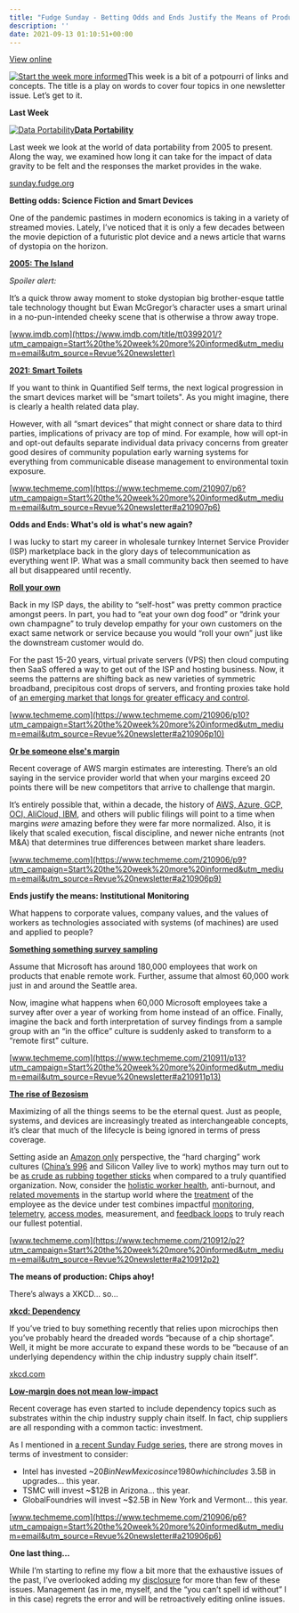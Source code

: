 ```yaml
---
title: "Fudge Sunday - Betting Odds and Ends Justify the Means of Production"
description: ''
date: 2021-09-13 01:10:51+00:00
---
```


[View online](https://sunday.fudge.org/issues/fudge-sunday-betting-odds-and-ends-justify-the-means-of-production-752134?utm_campaign=Issue&utm_content=view_in_browser&utm_medium=email&utm_source=Start+the+week+more+informed)

[![Start the week more informed](https://cuthrell.com/favicon.png "Start the week more informed")](https://cuthrell.com/favicon.png)This week is a bit of a potpourri of links and concepts. The title is a play on words to cover four topics in one newsletter issue. Let’s get to it.

 **Last Week**

[![Data Portability](https://cuthrell.com/favicon.png "Data Portability")](https://cuthrell.com/favicon.png)**[Data Portability](https://sunday.fudge.org/issues/fudge-sunday-data-portability-742573?utm_campaign=Start%20the%20week%20more%20informed&utm_medium=email&utm_source=Revue%20newsletter)**

Last week we look at the world of data portability from 2005 to present. Along the way, we examined how long it can take for the impact of data gravity to be felt and the responses the market provides in the wake.

[sunday.fudge.org](https://sunday.fudge.org/issues/fudge-sunday-data-portability-742573?utm_campaign=Start%20the%20week%20more%20informed&utm_medium=email&utm_source=Revue%20newsletter)

 **Betting odds: Science Fiction and Smart Devices**

One of the pandemic pastimes in modern economics is taking in a variety of streamed movies. Lately, I’ve noticed that it is only a few decades between the movie depiction of a futuristic plot device and a news article that warns of dystopia on the horizon.

**[2005: The Island](https://www.imdb.com/title/tt0399201/?utm_campaign=Start%20the%20week%20more%20informed&utm_medium=email&utm_source=Revue%20newsletter)**

*Spoiler alert:*

It’s a quick throw away moment to stoke dystopian big brother-esque tattle tale technology thought but Ewan McGregor’s character uses a smart urinal in a no-pun-intended cheeky scene that is otherwise a throw away trope.

[www.imdb.com](https://www.imdb.com/title/tt0399201/?utm_campaign=Start%20the%20week%20more%20informed&utm_medium=email&utm_source=Revue%20newsletter)

**[2021: Smart Toilets](https://www.techmeme.com/210907/p6?utm_campaign=Start%20the%20week%20more%20informed&utm_medium=email&utm_source=Revue%20newsletter#a210907p6)**

If you want to think in Quantified Self terms, the next logical progression in the smart devices market will be “smart toilets". As you might imagine, there is clearly a health related data play.

However, with all “smart devices” that might connect or share data to third parties, implications of privacy are top of mind. For example, how will opt-in and opt-out defaults separate individual data privacy concerns from greater good desires of community population early warning systems for everything from communicable disease management to environmental toxin exposure.

[www.techmeme.com](https://www.techmeme.com/210907/p6?utm_campaign=Start%20the%20week%20more%20informed&utm_medium=email&utm_source=Revue%20newsletter#a210907p6)

 **Odds and Ends: What's old is what's new again?**

I was lucky to start my career in wholesale turnkey Internet Service Provider (ISP) marketplace back in the glory days of telecommunication as everything went IP. What was a small community back then seemed to have all but disappeared until recently.

**[Roll your own](https://www.techmeme.com/210906/p10?utm_campaign=Start%20the%20week%20more%20informed&utm_medium=email&utm_source=Revue%20newsletter#a210906p10)**

Back in my ISP days, the ability to “self-host” was pretty common practice amongst peers. In part, you had to “eat your own dog food” or “drink your own champagne” to truly develop empathy for your own customers on the exact same network or service because you would “roll your own” just like the downstream customer would do.

For the past 15-20 years, virtual private servers (VPS) then cloud computing then SaaS offered a way to get out of the ISP and hosting business. Now, it seems the patterns are shifting back as new varieties of symmetric broadband, precipitous cost drops of servers, and fronting proxies take hold of [an emerging market that longs for greater efficacy and control](https://sunday.fudge.org/issues/fudge-sunday-roll-your-own-170346?utm_campaign=Start%20the%20week%20more%20informed&utm_medium=email&utm_source=Revue%20newsletter).

[www.techmeme.com](https://www.techmeme.com/210906/p10?utm_campaign=Start%20the%20week%20more%20informed&utm_medium=email&utm_source=Revue%20newsletter#a210906p10)

**[Or be someone else's margin](https://www.techmeme.com/210906/p9?utm_campaign=Start%20the%20week%20more%20informed&utm_medium=email&utm_source=Revue%20newsletter#a210906p9)**

Recent coverage of AWS margin estimates are interesting. There’s an old saying in the service provider world that when your margins exceed 20 points there will be new competitors that arrive to challenge that margin.

It’s entirely possible that, within a decade, the history of [AWS, Azure, GCP, OCI, AliCloud, IBM](https://fudge.org/archive/multicloud-march?utm_campaign=Start%20the%20week%20more%20informed&utm_medium=email&utm_source=Revue%20newsletter), and others will public filings will point to a time when margins *were* amazing before they were far more normalized. Also, it is likely that scaled execution, fiscal discipline, and newer niche entrants (not M&A) that determines true differences between market share leaders.

[www.techmeme.com](https://www.techmeme.com/210906/p9?utm_campaign=Start%20the%20week%20more%20informed&utm_medium=email&utm_source=Revue%20newsletter#a210906p9)

 **Ends justify the means: Institutional Monitoring**

What happens to corporate values, company values, and the values of workers as technologies associated with systems (of machines) are used and applied to people?

**[Something something survey sampling](https://www.techmeme.com/210911/p13?utm_campaign=Start%20the%20week%20more%20informed&utm_medium=email&utm_source=Revue%20newsletter#a210911p13)**

Assume that Microsoft has around 180,000 employees that work on products that enable remote work. Further, assume that almost 60,000 work just in and around the Seattle area.

Now, imagine what happens when 60,000 Microsoft employees take a survey after over a year of working from home instead of an office. Finally, imagine the back and forth interpretation of survey findings from a sample group with an “in the office” culture is suddenly asked to transform to a “remote first” culture.

[www.techmeme.com](https://www.techmeme.com/210911/p13?utm_campaign=Start%20the%20week%20more%20informed&utm_medium=email&utm_source=Revue%20newsletter#a210911p13)

**[The rise of Bezosism](https://www.techmeme.com/210912/p2?utm_campaign=Start%20the%20week%20more%20informed&utm_medium=email&utm_source=Revue%20newsletter#a210912p2)**

Maximizing of all the things seems to be the eternal quest. Just as people, systems, and devices are increasingly treated as interchangeable concepts, it’s clear that much of the lifecycle is being ignored in terms of press coverage.

Setting aside an [Amazon only](https://www.techmeme.com/210517/p15?utm_campaign=Start%20the%20week%20more%20informed&utm_medium=email&utm_source=Revue%20newsletter#a210517p15) perspective, the “hard charging” work cultures ([China’s 996](https://www.techmeme.com/190322/p27?utm_campaign=Start%20the%20week%20more%20informed&utm_medium=email&utm_source=Revue%20newsletter#a190322p27) and Silicon Valley live to work) mythos may turn out to be [as crude as rubbing together sticks](https://www.techmeme.com/210609/p36?utm_campaign=Start%20the%20week%20more%20informed&utm_medium=email&utm_source=Revue%20newsletter#a210609p36) when compared to a truly quantified organization. Now, consider the [holistic worker health](https://www.techmeme.com/210709/p27?utm_campaign=Start%20the%20week%20more%20informed&utm_medium=email&utm_source=Revue%20newsletter#a210709p27), anti-burnout, and [related movements](https://www.techmeme.com/210512/p25?utm_campaign=Start%20the%20week%20more%20informed&utm_medium=email&utm_source=Revue%20newsletter#a210512p25) in the startup world where the [treatment](https://www.techmeme.com/210225/p16?utm_campaign=Start%20the%20week%20more%20informed&utm_medium=email&utm_source=Revue%20newsletter#a210225p16) of the employee as the device under test combines impactful [monitoring](https://www.techmeme.com/210731/p15?utm_campaign=Start%20the%20week%20more%20informed&utm_medium=email&utm_source=Revue%20newsletter#a210731p15), [telemetry](https://www.techmeme.com/210825/p26?utm_campaign=Start%20the%20week%20more%20informed&utm_medium=email&utm_source=Revue%20newsletter#a210825p26), [access modes](https://www.techmeme.com/210721/p37?utm_campaign=Start%20the%20week%20more%20informed&utm_medium=email&utm_source=Revue%20newsletter#a210721p37), measurement, and [feedback loops](https://www.techmeme.com/210504/p13?utm_campaign=Start%20the%20week%20more%20informed&utm_medium=email&utm_source=Revue%20newsletter#a210504p13) to truly reach our fullest potential.

[www.techmeme.com](https://www.techmeme.com/210912/p2?utm_campaign=Start%20the%20week%20more%20informed&utm_medium=email&utm_source=Revue%20newsletter#a210912p2)

 **The means of production: Chips ahoy!**

There’s always a XKCD… so…

**[xkcd: Dependency](https://xkcd.com/2347/?utm_campaign=Start%20the%20week%20more%20informed&utm_medium=email&utm_source=Revue%20newsletter)**

If you’ve tried to buy something recently that relies upon microchips then you’ve probably heard the dreaded words “because of a chip shortage”. Well, it might be more accurate to expand these words to be “because of an underlying dependency within the chip industry supply chain itself”.

[xkcd.com](https://xkcd.com/2347/?utm_campaign=Start%20the%20week%20more%20informed&utm_medium=email&utm_source=Revue%20newsletter)

**[Low-margin does not mean low-impact](https://www.techmeme.com/210906/p6?utm_campaign=Start%20the%20week%20more%20informed&utm_medium=email&utm_source=Revue%20newsletter#a210906p6)**

Recent coverage has even started to include dependency topics such as substrates within the chip industry supply chain itself. In fact, chip suppliers are all responding with a common tactic: investment.

As I mentioned in [a recent Sunday Fudge series](https://sunday.fudge.org/issues/fudge-sunday-and-all-points-in-between-679406?utm_campaign=Start%20the%20week%20more%20informed&utm_medium=email&utm_source=Revue%20newsletter), there are strong moves in terms of investment to consider:

* Intel has invested ~$20B in New Mexico since 1980 which includes ~$3.5B in upgrades… this year.
* TSMC will invest ~$12B in Arizona… this year.
* GlobalFoundries will invest ~$2.5B in New York and Vermont… this year.

[www.techmeme.com](https://www.techmeme.com/210906/p6?utm_campaign=Start%20the%20week%20more%20informed&utm_medium=email&utm_source=Revue%20newsletter#a210906p6)

 **One last thing...**

While I’m starting to refine my flow a bit more that the exhaustive issues of the past, I’ve overlooked adding my [disclosure](https://jaycuthrell.com/disclosure/%20?utm_campaign=Start%20the%20week%20more%20informed&utm_medium=email&utm_source=Revue%20newsletter) for more than few of these issues. Management (as in me, myself, and the “you can’t spell id without” I in this case) regrets the error and will be retroactively editing online issues.









